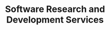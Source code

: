 ---
templateKey: 'home-page'
title: Software Research and Development Services
meta_title: Homepage | Bonitoo.io
meta_description: >-
  Complete software research and development services based on efficient
  leadership principles developed in more than 15 years of professional
  experience in software industry.
heading: The Influxdata-Managed Programmable IoT Monitoring Gateway
description: >-
  We are proud to present the Bonitoo IoT weather station. The station is a boilerplate of the monitoring application
  built on top of Arduino platform powered by ESP8266/ESP Wifi chips, with the following features:
offerings:
  blurbs:
    - image: /img/coffee.png
      text: >
        Metrics stored in the cloud - the monitoring gateway free package
        provides 30 days of retention policy. This allows for time-series analysis
        beign shown at the on-device display or directly inside of the Cloud-based
        Surveillance Center.
    - image: /img/coffee-gear.png
      text: >
        Web Based Configuration - Configure the gateway from your mobile or PC.
        Both system-level as well as application based parameters are
        configurable inside of built-in easy-to-use web server.
    - image: /img/tutorials.png
      text: >
        Weather Predictions and Geo IP location -
    - image: /img/meeting-space.png
      text: >
        Secure communication, Automatic Updates - Metrics data is stored,
        secured and backed up in your personal cloud account. The station, based
        on its schedule, checks for latest software updates and
        upgrades/restarts itself within minute. Health of the device and other
        system metrics are collected, too.
testimonials:
  - author: Ivan Kudibal
    quote: >-
      This is the new beginning of the IoT time series era of watching the Earth
      weather conditions in a modern way.
  - author: Webinar Attendee
    quote: >-
      The workshop yesterday was great. We are interested in building some custom visualizations
      for our metrics and having IoT Center as an example is encouraging.
---